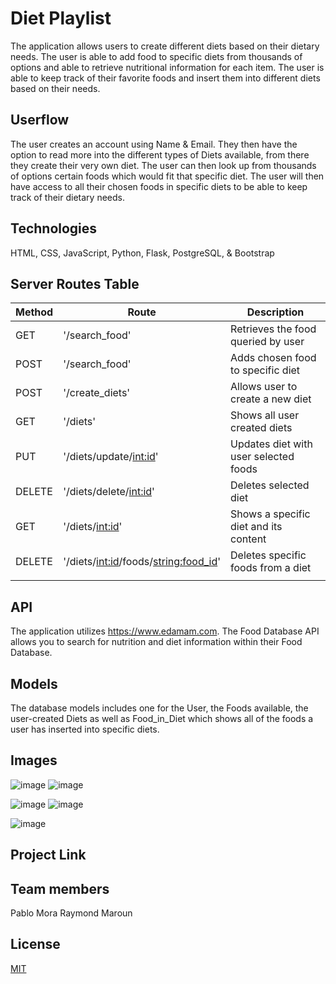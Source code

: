 
# Diet Playlist

The application allows users to create different diets based on their dietary needs. The user is able to add food to specific diets from thousands of options and able to retrieve nutritional information for each item. The user is able to keep track of their favorite foods and insert them into different diets based on their needs.

## Userflow

The user creates an account using Name & Email. They then have the option to read more into the different types of Diets available, from there they create their very own diet. The user can then look up from thousands of options certain foods which would fit that specific diet. The user will then have access to all their chosen foods in specific diets to be able to keep track of their dietary needs. 

## Technologies

HTML, CSS, JavaScript, Python, Flask, PostgreSQL, & Bootstrap 

## Server Routes Table

| Method | Route                                    | Description                           |
|--------|------------------------------------------|---------------------------------------|
| GET    | '/search_food'                           | Retrieves the food queried by user    |
| POST   | '/search_food'                           | Adds chosen food to specific diet     |
| POST   | '/create_diets'                          | Allows user to create a new diet      |
| GET    | '/diets'                                 | Shows all user created diets          |
| PUT    | '/diets/update/<int:id>'                 | Updates diet with user selected foods |
| DELETE | '/diets/delete/<int:id>'                 | Deletes selected diet                 |
| GET    | '/diets/<int:id>'                        | Shows a specific diet and its content |
| DELETE | '/diets/<int:id>/foods/<string:food_id>' | Deletes specific foods from a diet    |
|        |                                          |                                       |

## API

The application utilizes https://www.edamam.com. The Food Database API allows you to search for nutrition and diet information within their Food Database.

## Models

The database models includes one for the User, the Foods available, the user-created Diets as well as Food_in_Diet which shows all of the foods a user has inserted into specific diets. 

## Images
![image](https://user-images.githubusercontent.com/110551396/231226248-f48937cb-086e-4316-9486-ae3a93d7d4ed.png)
![image](https://user-images.githubusercontent.com/110551396/231226436-30eda211-29f7-4e29-b74c-03693e5c7541.png)

![image](https://user-images.githubusercontent.com/110551396/231226145-1dc4f6c9-b15e-4254-b26e-41c99aeda167.png)
![image](https://user-images.githubusercontent.com/110551396/231226490-0558a914-20ed-4e57-900b-3f3390b29a4d.png)


![image](https://user-images.githubusercontent.com/110551396/231225910-c1c6b667-66a1-4ae7-8780-44a5f2a7d9f1.png)


## Project Link


## Team members
Pablo Mora
Raymond Maroun



## License

[MIT](https://choosealicense.com/licenses/mit/)
